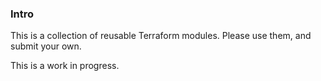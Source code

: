 ### Intro

This is a collection of reusable Terraform modules. Please use them, and submit your own.

This is a work in progress.
